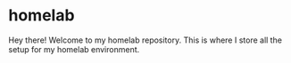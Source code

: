 # homelab

Hey there! Welcome to my homelab repository. This is where I store all the setup for my homelab environment.
